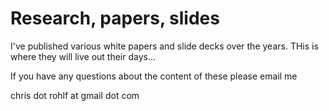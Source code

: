 # Research, papers, slides

I've published various white papers and slide decks over the years. THis is where they will live out their days...

If you have any questions about the content of these please email me

chris dot rohlf at gmail dot com
